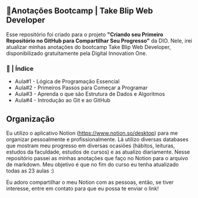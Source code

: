 ## 🚀Anotações Bootcamp | Take Blip Web Developer

Esse repositório foi criado para o projeto **"Criando seu Primeiro Repositório no GitHub para Compartilhar Seu Progresso"** da DIO. Nele, irei atualizar minhas anotações do bootcamp Take Blip Web Developer, disponibilizado gratuitamente pela Digital Innovation One. 

### 📖 | Índice

- Aula#1 - Lógica de Programação Essencial
- Aula#2 - Primeiros Passos para Começar a Programar
- Aula#3 - Aprenda o que são Estrutura de Dados e Algoritmos
- Aula#4 - Introdução ao Git e ao GitHub



## Organização

Eu utilizo o aplicativo Notion (https://www.notion.so/desktop) para me organizar pessoalmente e profissionalmente. Lá utilizo diversas databases que mostram meu progresso em diversas ocasiões (hábitos, leituras, estudos da faculdade, estudos de cursos) e as atualizo diariamente. Nesse repositório passei as minhas anotações que faço no Notion para o arquivo de markdown. Meu objetivo é que no fim do curso eu tenha atualizado todas as 23 aulas :)

Eu adoro compartilhar o meu Notion com as pessoas, então, se tiver interesse, entre em contato para que eu possa te enviar o link!
